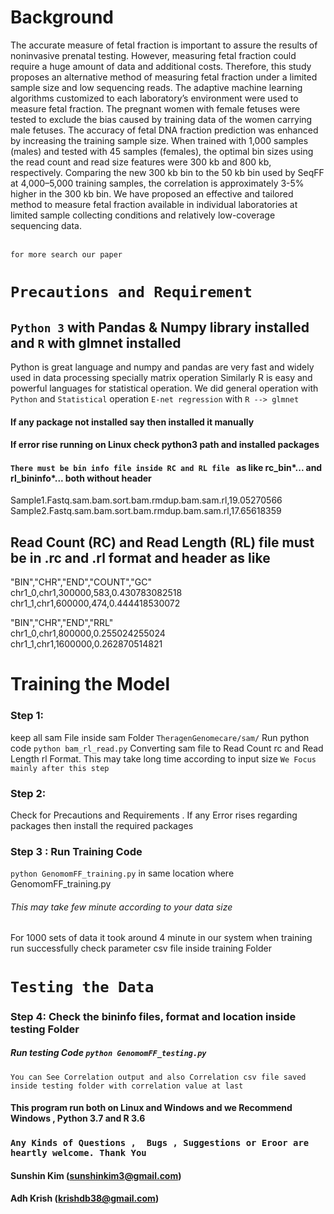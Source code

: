 # Background
The accurate measure of fetal fraction is important to assure the results of noninvasive prenatal testing. However, measuring fetal fraction could require a huge amount of data and additional costs. Therefore, this study proposes an alternative method of measuring fetal fraction under a limited sample size and low sequencing reads. The adaptive machine learning algorithms customized to each laboratory’s environment were used to measure fetal fraction. The pregnant women with female fetuses were tested to exclude the bias caused by training data of the women carrying male fetuses. The accuracy of fetal DNA fraction prediction was enhanced by increasing the training sample size. When trained with 1,000 samples (males) and tested with 45 samples (females), the optimal bin sizes using the read count and read size features were 300 kb and 800 kb, respectively. Comparing the new 300 kb bin to the 50 kb bin used by SeqFF at 4,000–5,000 training samples, the correlation is approximately 3-5% higher in the 300 kb bin. We have proposed an effective and tailored method to measure fetal fraction available in individual laboratories at limited sample collecting conditions and relatively low-coverage sequencing data.

 <br> `for more search our paper`
# ```Precautions and Requirement ```
## `Python 3` with Pandas & Numpy library installed  and `R` with glmnet installed
Python is great language and numpy and pandas are very fast and widely used in data processing specially matrix operation
Similarly R is easy and powerful languages for statistical operation.
We did general operation with `Python` and `Statistical` operation `E-net regression` with `R --> glmnet`
#### If any package not installed say then installed it manually
#### If error rise running on Linux check python3 path and installed packages


#### `There must be bin info file inside RC and RL file ` as like rc_bin*...  and rl_bininfo*... both  without header 
Sample1.Fastq.sam.bam.sort.bam.rmdup.bam.sam.rl,19.05270566
Sample2.Fastq.sam.bam.sort.bam.rmdup.bam.sam.rl,17.65618359

## Read Count (RC) and Read Length (RL) file must be in .rc and .rl format and header as like <br>

"BIN","CHR","END","COUNT","GC" <br>
chr1_0,chr1,300000,583,0.430783082518<br>
chr1_1,chr1,600000,474,0.444418530072<br>

"BIN","CHR","END","RRL"<br>
chr1_0,chr1,800000,0.255024255024<br>
chr1_1,chr1,1600000,0.262870514821 <br>

# Training the Model
### Step 1:
keep all sam File inside sam Folder `TheragenGenomecare/sam/`
Run python code `python bam_rl_read.py` Converting sam file to Read Count rc and  Read Length rl Format. This may take long time according to input size
``` We Focus mainly after this step ```

### Step 2:
Check for Precautions and Requirements . If any Error rises regarding packages then install the required packages

### Step 3 : Run Training Code 
`python GenomomFF_training.py` in same location where GenomomFF_training.py
###### This may take few minute according to your data size <br>
For 1000 sets of data it took around 4 minute in our system 
when training run successfully check parameter csv file inside training Folder

# `Testing the Data`
### Step 4: Check the bininfo files, format and location inside testing Folder
#####  Run testing Code `python GenomomFF_testing.py` 

`` You can See Correlation output and also Correlation csv file saved inside testing folder with correlation value at last ``
#### This program run both on Linux and Windows and we Recommend Windows , Python 3.7 and R 3.6 
### `Any Kinds of Questions ,  Bugs , Suggestions or Eroor are heartly welcome. Thank You`
#### Sunshin Kim (sunshinkim3@gmail.com)
#### Adh Krish (krishdb38@gmail.com)
